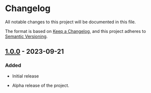 # Changelog

All notable changes to this project will be documented in this file.

The format is based on [Keep a Changelog](https://keepachangelog.com/en/1.0.0/), and this project adheres to [Semantic Versioning](https://semver.org/spec/v2.0.0.html).

## [1.0.0] - 2023-09-21

### Added
- Initial release

- Alpha release of the project.

[1.0.0]: https://github.com/cyber-scot/basic-repo-template/releases/tag/v1.0.0